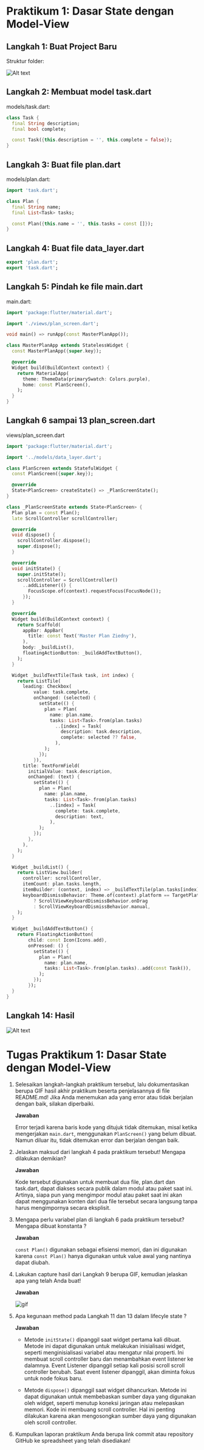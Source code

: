 # Praktikum 1: Dasar State dengan Model-View

## Langkah 1: Buat Project Baru

Struktur folder:

![Alt text](images/image.png)

## Langkah 2: Membuat model task.dart

models/task.dart:

```dart
class Task {
  final String description;
  final bool complete;

  const Task({this.description = '', this.complete = false});
}
```

## Langkah 3: Buat file plan.dart

models/plan.dart:

```dart
import 'task.dart';

class Plan {
  final String name;
  final List<Task> tasks;

  const Plan({this.name = '', this.tasks = const []});
}
```

## Langkah 4: Buat file data_layer.dart

```dart
export 'plan.dart';
export 'task.dart';
```

## Langkah 5: Pindah ke file main.dart

main.dart:

```dart
import 'package:flutter/material.dart';

import './views/plan_screen.dart';

void main() => runApp(const MasterPlanApp());

class MasterPlanApp extends StatelessWidget {
  const MasterPlanApp({super.key});

  @override
  Widget build(BuildContext context) {
    return MaterialApp(
      theme: ThemeData(primarySwatch: Colors.purple),
      home: const PlanScreen(),
    );
  }
}
```

## Langkah 6 sampai 13 plan_screen.dart 

views/plan_screen.dart

```dart
import 'package:flutter/material.dart';

import '../models/data_layer.dart';

class PlanScreen extends StatefulWidget {
  const PlanScreen({super.key});

  @override
  State<PlanScreen> createState() => _PlanScreenState();
}

class _PlanScreenState extends State<PlanScreen> {
  Plan plan = const Plan();
  late ScrollController scrollController;

  @override
  void dispose() {
    scrollController.dispose();
    super.dispose();
  }

  @override
  void initState() {
    super.initState();
    scrollController = ScrollController()
      ..addListener(() {
        FocusScope.of(context).requestFocus(FocusNode());
      });
  }

  @override
  Widget build(BuildContext context) {
    return Scaffold(
      appBar: AppBar(
        title: const Text('Master Plan Ziedny'),
      ),
      body: _buildList(),
      floatingActionButton: _buildAddTextButton(),
    );
  }

  Widget _buildTextTile(Task task, int index) {
    return ListTile(
      leading: Checkbox(
          value: task.complete,
          onChanged: (selected) {
            setState(() {
              plan = Plan(
                name: plan.name,
                tasks: List<Task>.from(plan.tasks)
                  ..[index] = Task(
                    description: task.description,
                    complete: selected ?? false,
                  ),
              );
            });
          }),
      title: TextFormField(
        initialValue: task.description,
        onChanged: (text) {
          setState(() {
            plan = Plan(
              name: plan.name,
              tasks: List<Task>.from(plan.tasks)
                ..[index] = Task(
                  complete: task.complete,
                  description: text,
                ),
            );
          });
        },
      ),
    );
  }

  Widget _buildList() {
    return ListView.builder(
      controller: scrollController,
      itemCount: plan.tasks.length,
      itemBuilder: (context, index) => _buildTextTile(plan.tasks[index], index),
      keyboardDismissBehavior: Theme.of(context).platform == TargetPlatform.iOS
          ? ScrollViewKeyboardDismissBehavior.onDrag
          : ScrollViewKeyboardDismissBehavior.manual,
    );
  }

  Widget _buildAddTextButton() {
    return FloatingActionButton(
        child: const Icon(Icons.add),
        onPressed: () {
          setState(() {
            plan = Plan(
              name: plan.name,
              tasks: List<Task>.from(plan.tasks)..add(const Task()),
            );
          });
        });
  }
}
```

## Langkah 14: Hasil

![Alt text](images/hasil%20prak-1.gif)

# Tugas Praktikum 1: Dasar State dengan Model-View

1. Selesaikan langkah-langkah praktikum tersebut, lalu dokumentasikan berupa GIF hasil akhir praktikum beserta penjelasannya di file README.md! Jika Anda menemukan ada yang error atau tidak berjalan dengan baik, silakan diperbaiki.
   
   **Jawaban**

    Error terjadi karena baris kode yang ditujuk tidak ditemukan, misal ketika mengerjakan `main.dart`, menggunakan `PlanScreen()` yang belum dibuat. Namun diluar itu, tidak  ditemukan error dan berjalan dengan baik.
   
2. Jelaskan maksud dari langkah 4 pada praktikum tersebut! Mengapa dilakukan demikian?
   
    **Jawaban**

    Kode tersebut digunakan untuk membuat dua file, plan.dart dan task.dart, dapat diakses secara publik dalam modul atau paket saat ini. Artinya, siapa pun yang mengimpor modul atau paket saat ini akan dapat menggunakan konten dari dua file tersebut secara langsung tanpa harus mengimpornya secara eksplisit.

3. Mengapa perlu variabel plan di langkah 6 pada praktikum tersebut? Mengapa dibuat konstanta ?

    **Jawaban**

    `const Plan()` digunakan sebagai efisiensi memori, dan ini digunakan karena `const Plan()` hanya digunakan untuk value awal yang nantinya dapat diubah.

4. Lakukan capture hasil dari Langkah 9 berupa GIF, kemudian jelaskan apa yang telah Anda buat!

    **Jawaban**

   ![gif](images/prak-1%20langkah%209.gif)

5. Apa kegunaan method pada Langkah 11 dan 13 dalam lifecyle state ?

    **Jawaban**

    - Metode `initState()` dipanggil saat widget pertama kali dibuat. Metode ini dapat digunakan untuk melakukan inisialisasi widget, seperti menginisialisasi variabel atau mengatur nilai properti. Ini membuat scroll controller baru dan menambahkan event listener ke dalamnya. Event Listener dipanggil setiap kali posisi scroll scroll controller berubah. Saat event listener dipanggil, akan diminta fokus untuk node fokus baru.
  
    - Metode `dispose()` dipanggil saat widget dihancurkan. Metode ini dapat digunakan untuk membebaskan sumber daya yang digunakan oleh widget, seperti menutup koneksi jaringan atau melepaskan memori. Kode ini membuang  scroll controller. Hal ini penting dilakukan karena akan mengosongkan sumber daya yang digunakan oleh  scroll controller.

6. Kumpulkan laporan praktikum Anda berupa link commit atau repository GitHub ke spreadsheet yang telah disediakan!